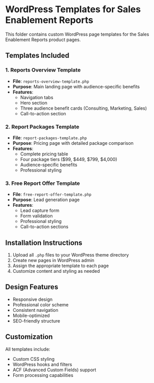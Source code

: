 # WordPress Templates for Sales Enablement Reports

This folder contains custom WordPress page templates for the Sales Enablement Reports product pages.

## Templates Included

### 1. Reports Overview Template
- **File**: `reports-overview-template.php`
- **Purpose**: Main landing page with audience-specific benefits
- **Features**: 
  - Navigation tabs
  - Hero section
  - Three audience benefit cards (Consulting, Marketing, Sales)
  - Call-to-action section

### 2. Report Packages Template
- **File**: `report-packages-template.php`
- **Purpose**: Pricing page with detailed package comparison
- **Features**:
  - Complete pricing table
  - Four package tiers ($99, $449, $799, $4,000)
  - Audience-specific benefits
  - Professional styling

### 3. Free Report Offer Template
- **File**: `free-report-offer-template.php`
- **Purpose**: Lead generation page
- **Features**:
  - Lead capture form
  - Form validation
  - Professional styling
  - Call-to-action sections

## Installation Instructions

1. Upload all `.php` files to your WordPress theme directory
2. Create new pages in WordPress admin
3. Assign the appropriate template to each page
4. Customize content and styling as needed

## Design Features

- Responsive design
- Professional color scheme
- Consistent navigation
- Mobile-optimized
- SEO-friendly structure

## Customization

All templates include:
- Custom CSS styling
- WordPress hooks and filters
- ACF (Advanced Custom Fields) support
- Form processing capabilities 
